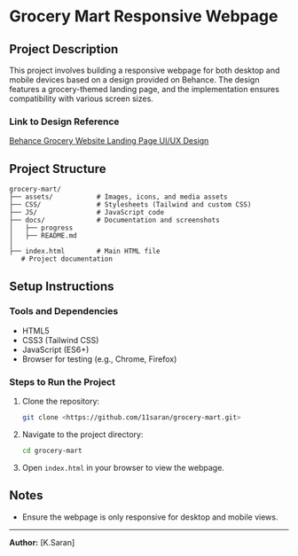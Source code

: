 # Grocery Mart Responsive Webpage

## Project Description

This project involves building a responsive webpage for both desktop and mobile devices based on a design provided on Behance. The design features a grocery-themed landing page, and the implementation ensures compatibility with various screen sizes.

### Link to Design Reference

[Behance Grocery Website Landing Page UI/UX Design](https://www.behance.net/gallery/206144851/Grocery-Website-Landing-Page-UIUX-Design?tracking_source=search_projects|landing+page+web+design&l=23)

## Project Structure

```
grocery-mart/
├── assets/           # Images, icons, and media assets
├── CSS/              # Stylesheets (Tailwind and custom CSS)
├── JS/               # JavaScript code
├── docs/             # Documentation and screenshots
│   ├── progress
│   ├── README.md
│
├── index.html        # Main HTML file
   # Project documentation
```

## Setup Instructions

### Tools and Dependencies

- HTML5
- CSS3 (Tailwind CSS)
- JavaScript (ES6+)
- Browser for testing (e.g., Chrome, Firefox)

### Steps to Run the Project

1. Clone the repository:
   ```bash
   git clone <https://github.com/11saran/grocery-mart.git>
   ```
2. Navigate to the project directory:
   ```bash
   cd grocery-mart
   ```
3. Open `index.html` in your browser to view the webpage.

## Notes

- Ensure the webpage is only responsive for desktop and mobile views.

---

**Author:** [K.Saran]
